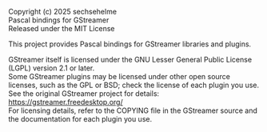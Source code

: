 Copyright (c) 2025 sechsehelme  
Pascal bindings for GStreamer  
Released under the MIT License

This project provides Pascal bindings for GStreamer libraries and plugins.

GStreamer itself is licensed under the GNU Lesser General Public License (LGPL) version 2.1 or later.  
Some GStreamer plugins may be licensed under other open source licenses, such as the GPL or BSD; check the license of each plugin you use.  
See the original GStreamer project for details: https://gstreamer.freedesktop.org/  
For licensing details, refer to the COPYING file in the GStreamer source and the documentation for each plugin you use.

